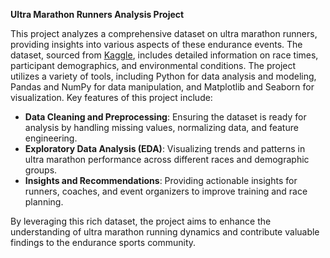 **Ultra Marathon Runners Analysis Project**

This project analyzes a comprehensive dataset on ultra marathon runners, providing insights into various aspects of these endurance events. The dataset, sourced from [Kaggle](https://www.kaggle.com/datasets/aiaiaidavid/the-big-dataset-of-ultra-marathon-running/discussion/420633), includes detailed information on race times, participant demographics, and environmental conditions. The project utilizes a variety of tools, including Python for data analysis and modeling, Pandas and NumPy for data manipulation, and Matplotlib and Seaborn for visualization. Key features of this project include:

- **Data Cleaning and Preprocessing**: Ensuring the dataset is ready for analysis by handling missing values, normalizing data, and feature engineering.
- **Exploratory Data Analysis (EDA)**: Visualizing trends and patterns in ultra marathon performance across different races and demographic groups.
- **Insights and Recommendations**: Providing actionable insights for runners, coaches, and event organizers to improve training and race planning.

By leveraging this rich dataset, the project aims to enhance the understanding of ultra marathon running dynamics and contribute valuable findings to the endurance sports community.
